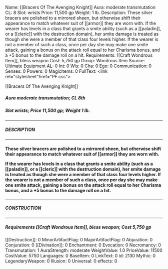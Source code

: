 Name: [[Bracers Of The Avenging Knight]]
Aura: moderate transmutation
CL: 8
Slot: wrists
Price: 11,500 gp
Weight: 1 lb.
Description: These silver bracers are polished to a mirrored sheen, but otherwise shift their appearance to match whatever suit of [[armor]] they are worn with. If the wearer has levels in a class that grants a smite ability (such as a [[paladin]], or a [[cleric]] with the destruction domain), her smite damage is treated as though she were a member of that class four levels higher. If the wearer is not a member of such a class, once per day she may make one smite attack, gaining a bonus on the attack roll equal to her Charisma bonus, and a +5 bonus to the damage roll on a hit.
Requirements: [[Craft Wondrous Item]], bless weapon
Cost: 5,750 gp
Group: Wondrous Item
Source: Ultimate Equipment
AL: 0
Int: 0
Wis: 0
Cha: 0
Ego: 0
Communication: 0
Senses: 0
Powers: 0
MagicItems: 0
FullText: <link rel="stylesheet"href="PF.css"><div class="heading"><p class="alignleft">[[Bracers Of The Avenging Knight]]</p><div style="clear: both;"></div></div><div><h5><b>Aura </b>moderate transmutation; <b>CL </b>8th</h5><h5><b>Slot </b>wrists; <b>Price </b>11,500 gp; <b>Weight </b>1 lb.</h5></div><hr/><div><h5><b>DESCRIPTION</b></h5></div><hr/><div><h4><p>These silver bracers are polished to a mirrored sheen, but otherwise shift their appearance to match whatever suit of [[armor]] they are worn with. </p><p>If the wearer has levels in a class that grants a smite ability (such as a [[paladin]], or a [[cleric]] with the destruction domain), her smite damage is treated as though she were a member of that class four levels higher. If the wearer is not a member of such a class, once per day she may make one smite attack, gaining a bonus on the attack roll equal to her Charisma bonus, and a +5 bonus to the damage roll on a hit.</p></h4></div><hr/><div><h5><b>CONSTRUCTION</b></h5></div><hr/><div><h5><b>Requirements </b>[[Craft Wondrous Item]], <i>bless weapon</i>; <b>Cost </b>5,750 gp</h5></div>
[[Destruction]]: 0
MinorArtifactFlag: 0
MajorArtifactFlag: 0
Abjuration: 0
Conjuration: 0
[[Divination]]: 0
Enchantment: 0
Evocation: 0
Necromancy: 0
Transmutation: 1
AuraStrength: moderate
WeightValue: 1.0
PriceValue: 11500
CostValue: 5750
Languages: 0
BaseItem: 0
LinkText: 0
id: 2130
Mythic: 0
LegendaryWeapon: 0
Illusion: 0
Universal: 0
effects: 0
